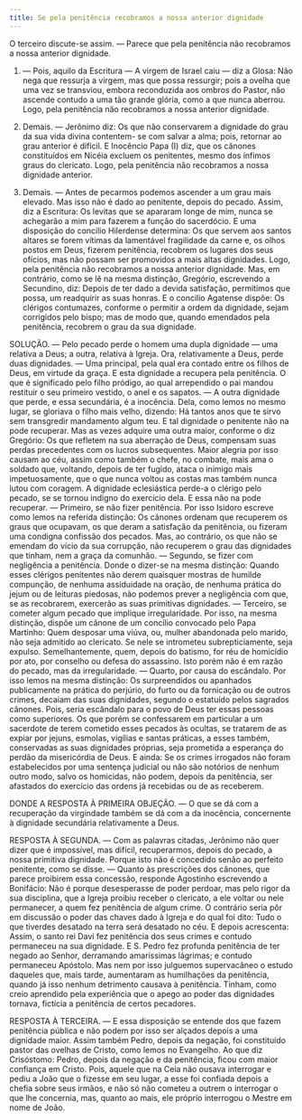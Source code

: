 ```yaml
---
title: Se pela penitência recobramos a nossa anterior dignidade
---
```


O terceiro discute-se assim. — Parece que pela penitência não recobramos a nossa anterior dignidade.  

1. — Pois, aquilo da Escritura — A virgem de Israel caiu — diz a Glosa: Não nega que ressurja a virgem, mas que possa ressurgir; pois a ovelha que uma vez se transviou, embora reconduzida aos ombros do Pastor, não ascende contudo a uma tão grande glória, como a que nunca aberrou. Logo, pela penitência não recobramos a nossa anterior dignidade.  

2. Demais. — Jerônimo diz: Os que não conservarem a dignidade do grau da sua vida divina contentem- se com salvar a alma; pois, retornar ao grau anterior é difícil. E Inocêncio Papa (I) diz, que os cânones constituídos em Nicéia excluem os penitentes, mesmo dos ínfimos graus do clericato. Logo, pela penitência não recobramos a nossa dignidade anterior.  

3. Demais. — Antes de pecarmos podemos ascender a um grau mais elevado. Mas isso não é dado ao penitente, depois do pecado. Assim, diz a Escritura: Os levitas que se apararam longe de mim, nunca se achegarão a mim para fazerem a função do sacerdócio. E uma disposição do concilio Hilerdense determina: Os que servem aos santos altares se forem vítimas da lamentável fragilidade da carne e, os olhos postos em Deus, fizerem penitência, recobrem os lugares dos seus ofícios, mas não possam ser promovidos a mais altas dignidades. Logo, pela penitência não recobramos a nossa anterior dignidade.  Mas, em contrário, como se lê na mesma distinção, Gregório, escrevendo a Secundino, diz: Depois de ter dado a devida satisfação, permitimos que possa, um readquirir as suas honras. E o concilio Agatense dispõe: Os clérigos contumazes, conforme o permitir a ordem da dignidade, sejam corrigidos pelo bispo; mas de modo que, quando emendados pela penitência, recobrem o grau da sua dignidade.  

SOLUÇÃO. — Pelo pecado perde o homem uma dupla dignidade — uma relativa a Deus; a outra, relativa à Igreja. Ora, relativamente a Deus, perde duas dignidades. — Uma principal, pela qual era contado entre os filhos de Deus, em virtude da graça. E esta dignidade a recupera pela penitência. O que é significado pelo filho pródigo, ao qual arrependido o pai mandou restituir o seu primeiro vestido, o anel e os sapatos. — A outra dignidade que perde, e essa secundária, é a inocência. Dela, como lemos no mesmo lugar, se gloriava o filho mais velho, dizendo: Há tantos anos que te sirvo sem transgredir mandamento algum teu. E tal dignidade o penitente não na pode recuperar. Mas as vezes adquire uma outra maior, conforme o diz Gregório: Os que refletem na sua aberração de Deus, compensam suas perdas precedentes com os lucros subsequentes. Maior alegria por isso causam ao céu, assim como também o chefe, no combate, mais ama o soldado que, voltando, depois de ter fugido, ataca o inimigo mais impetuosamente, que o que nunca voltou as costas mas também nunca lutou com coragem. A dignidade eclesiástica perde-a o clérigo pelo pecado, se se tornou indigno do exercício dela. E essa não na pode recuperar. — Primeiro, se não fizer penitência. Por isso Isidoro escreve como lemos na referida distinção: Os cânones ordenam que recuperem os graus que ocupavam, os que deram a satisfação da penitência, ou fizeram uma condigna confissão dos pecados. Mas, ao contrário, os que não se emendam do vício da sua corrupção, não recuperem o grau das dignidades que tinham, nem a graça da comunhão. — Segundo, se fizer com negligência a penitência. Donde o dizer-se na mesma distinção: Quando esses clérigos penitentes não derem quaisquer mostras de humilde compunção, de nenhuma assiduidade na oração, de nenhuma prática do jejum ou de leituras piedosas, não podemos prever a negligência com que, se as recobrarem, exercerão as suas primitivas dignidades. — Terceiro, se cometer algum pecado que implique irregularidade. Por isso, na mesma distinção, dispõe um cânone de um concílio convocado pelo Papa Martinho: Quem desposar uma viúva, ou, mulher abandonada pelo marido, não seja admitido ao clericato. Se nele se intrometeu subrepticiamente, seja expulso. Semelhantemente, quem, depois do batismo, for réu de homicídio por ato, por conselho ou defesa do assassino. Isto porém não é em razão do pecado, mas da irregularidade. — Quarto, por causa do escândalo. Por isso lemos na mesma distinção: Os surpreendidos ou apanhados publicamente na prática do perjúrio, do furto ou da fornicação ou de outros crimes, decaiam das suas dignidades, segundo o estatuído pelos sagrados cânones. Pois, seria escândalo para o povo de Deus ter essas pessoas como superiores. Os que porém se confessarem em particular a um sacerdote de terem cometido esses pecados às ocultas, se tratarem de as expiar por jejuns, esmolas, vigílias e santas práticas, a esses também, conservadas as suas dignidades próprias, seja prometida a esperança do perdão da misericórdia de Deus. E ainda: Se os crimes irrogados não foram estabelecidos por uma sentença judicial ou não são notórios de nenhum outro modo, salvo os homicidas, não podem, depois da penitência, ser afastados do exercício das ordens já recebidas ou de as receberem.  

DONDE A RESPOSTA À PRIMEIRA OBJEÇÃO. — O que se dá com a recuperação da virgindade também se dá com a da inocência, concernente à dignidade secundária relativamente a Deus.  

RESPOSTA À SEGUNDA. — Com as palavras citadas, Jerônimo não quer dizer que é impossível, mas difícil, recuperarmos, depois do pecado, a nossa primitiva dignidade. Porque isto não é concedido senão ao perfeito penitente, como se disse. — Quanto às prescrições dos cânones, que parece proibirem essa concessão, responde Agostinho escrevendo a Bonifácio: Não é porque desesperasse de poder perdoar, mas pelo rigor da sua disciplina, que a Igreja proibiu receber o clericato, a ele voltar ou nele permanecer, a quem fez penitência de algum crime. O contrário seria pôr em discussão o poder das chaves dado à Igreja e do qual foi dito: Tudo o que tiverdes desatado na terra será desatado no céu. E depois acrescenta: Assim, o santo rei Davi fez penitência dos seus crimes e contudo permaneceu na sua dignidade. E S. Pedro fez profunda penitência de ter negado ao Senhor, derramando amaríssimas lágrimas; e contudo permaneceu Apóstolo. Mas nem por isso julguemos supervacâneo o estudo daqueles que, mais tarde, aumentaram as humilhações da penitência, quando já isso nenhum detrimento causava à penitência. Tinham, como creio aprendido pela experiência que o apego ao poder das dignidades tornava, fictícia a penitência de certos pecadores.  

RESPOSTA À TERCEIRA. — E essa disposição se entende dos que fazem penitência pública e não podem por isso ser alçados depois a uma dignidade maior. Assim também Pedro, depois da negação, foi constituído pastor das ovelhas de Cristo, como lemos no Evangelho. Ao que diz Crisóstomo: Pedro, depois da negação e da penitência, ficou com maior confiança em Cristo. Pois, aquele que na Ceia não ousava interrogar e pediu a João que o fizesse em seu lugar, a esse foi confiada depois a chefia sobre seus irmãos, e não só não cometeu a outrem o interrogar o que lhe concernia, mas, quanto ao mais, ele próprio interrogou o Mestre em nome de João.